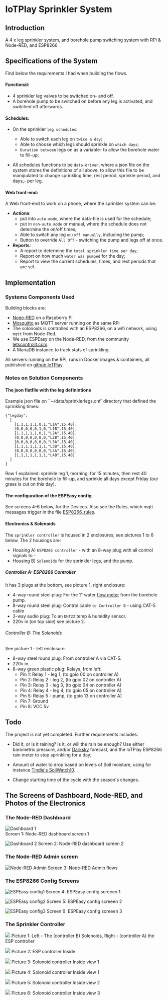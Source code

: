 # IoTPlay Sprinkler System


## Introduction

A 4 x leg sprinkler system, and borehole pump switching system with RPi &amp; Node-RED, and ESP8266

## Specifications of the System

Find below the requirements I had when building the flows.

#### Functional:
- 4 sprinkler leg valves to be switched on- and off.
- A borehole pump to be switched on before any leg is activated, and switched off afterwards.  

#### Schedules:
- On the sprinkler `leg schedules`:
  - Able to switch each leg on `twice a day`;
  - Able to choose which legs should sprinkle on `which days`;
  - `Duration between` legs on as a variable- to allow the borehole water to fill-up;  


- All schedules functions to be `data-driven`, where a json file on the system stores the definitions of all above, to allow this file to be manipulated to change sprinkling time, rest period, sprinkle period, and days,- per leg.

#### Web front-end:
A Web front-end to work on a phone, where the sprinkler system can be:  
- **Actions**:
  - put into `auto-mode`, where the data-file is used for the schedule;
  - put in `non-auto mode` or manual, where the schedule does not determine the on/off times;
  - Able to switch any leg `on/off manually`, including the pump;
  - Button to override `All Off` - switching the pump and legs off at once.
- **Reports**:
  - A report to determine the `total sprinkler time per day`;
  - Report on how much `water was pumped` for the day;
  - Report to view the current schedules, times, and rest periods that are set.

## Implementation

### Systems Components Used

Building blocks are:
- [Node-RED](https://nodered.org) on a Raspberry Pi
- [Mosquitto](https://mosquitto.org) as MQTT server running on the same RPi
- The solonoids is controlled with an ESP8266, on a wifi network, using `mqtt` from Node-Red.
- We use ESPEasy on the Node-RED, from the community  [letscontrolit.com](https://www.letscontrolit.com/wiki/index.php/ESPEasy).  
- A MariaDB instance to track stats of sprinkling.


All servers running on the RPi, runs in Docker images & containers, all published on [github IoTPlay](http://github/iotplay).


### Notes on Solution Components

#### The json flatfile with the leg definintions

Example json file on ``~/data/sprinklerlegs.cnf` directory that defined the sprinkling times:

```
{"legday":
  [
    [1,1,1,1,1,0,1,"L1A",15,40],
    [0,0,0,0,0,1,0,"L1B",15,40],
    [1,1,1,1,1,0,1,"L2A",15,40],
    [0,0,0,0,0,0,0,"L2B",15,40],
    [0,0,0,0,0,0,0,"L3A",15,40],
    [1,1,1,1,1,1,1,"L3B",15,40],
    [0,0,0,0,0,0,0,"L4A",15,40],
    [1,1,1,1,1,1,1,"L4B",15,40]
  ]
}
```

Row 1 explained: sprinkle leg 1, morning, for 15 minutes, then rest 40 minutes for the borehole to fill-up, and sprinkle all days except Friday (our grass is cut on this day).

#### The configuration of the ESPEasy config

See screens 4-6 below, for the Devices. Also see the Rules, which mqtt messages trigger in the file [ESP8266_rules](ESP8266_rules.txt).

#### Electronics & Solenoids

The `sprinkler controller` is housed in 2 enclosures, see pictures 1 to 6 below. The 2 housings are:
- Housing A) `ESP8266 controller` - with an 8-way plug with all control signals to -
- Housing B) `Solenoids` for the sprinkler legs, and the pump.

##### Controller A: ESP8266 Controller

It has 3 plugs at the bottom, see picture 1, right enclosure:
- 4-way round steel plug: For the 1" water [flow meter](https://www.ebay.com/itm/G1-1-60L-min-Water-Flow-Sensor-Switch-Hall-Effect-Sensor-Flow-Meter-Sensor/171797057803?hash=item27ffe7110b:g:4WoAAOSw3xJVXXwZ) from the borehole pump.
- 8-way round steel plug: Control cable `to Controller B` - using CAT-5 cable
- 3-way audio plug: To an `DHT22` temp & humidity sensor.
- 220v in (on top side) see picture 2.


###### Controller B: The Solenoids

See picture 1 - left enclosure.
- 8-way steel round plug: From controller A via CAT-5.
- 220v in.
- 8-way green plastic plug: Relays, from left:
  - Pin 1: Relay 1 - leg 1, (to gpio 00 on controller A)
  - Pin 2: Relay 2 - leg 2, (to gpio 02 on controller A)
  - Pin 3: Relay 3 - leg 3, (to gpio 04 on controller A)
  - Pin 4: Relay 4 - leg 4, (to gpio 05 on controller A)
  - Pin 5: Relay 5 - pump,  (to gpio 13 on controller A)
  - Pin 7: Ground
  - Pin 8: VCC 5v


## Todo
The project is not yet completed. Further requirements includes:
- Did it, or is it raining? Is it, or will the rain be enough? Use either barometric pressure, and/or [Darksky](https://flows.nodered.org/node/node-red-node-darksky) forecast, and the IoTPlay ESP8266 rain meter to stop sprinkling for a day;  

- Amount of water to drop based on levels of Soil moisture, using for instance [Tindie's SoilWatch10](https://www.tindie.com/products/pinotech/soilwatch-10-soil-moisture-sensor/?pt=ac_prod_search).

- Change starting time of the cycle with the season's changes.



## The Screens of Dashboard, Node-RED, and Photos of the Electronics

### The Node-RED Dashboard
![Dashboard 1](images/Node-RED_Dashboard_Screen1.png)   
  Screen 1: Node-RED dashboard screen 1

![Dashboard 2](images/Node-RED_Dashboard_Screen2.png)
Screen 2: Node-RED dashboard screen 2

### The Node-RED Admin screen
![Node-RED Admin](images/Node-RED_Flows.png)
Screen 3: Node-RED Admin flows

### The ESP8266 Config Screens

![ESPEasy config1](images/ESP8266_config_1.png)
Screen 4: ESPEasy config screeen 1

![ESPEasy config2](images/ESP8266_config_2.png)
Screen 5: ESPEasy config screeen 2

![ESPEasy config3](images/ESP8266_config_3.png)
Screen 6: ESPEasy config screeen 3

### The Sprinkler Controller

![](images/Sprinkler_controller_AandB.jpg)
Picture 1: Left - The (controller B) Solenoids, Right - (controller A) the ESP controller

![](images/Sprinkler_controllerA_1-Inside.jpg)
Picture 2: ESP controller Inside

![](images/Sprinkler_controllerB_2a-Inside.jpg)
Picture 3: Solonoid controller Inside view 1

![](images/Sprinkler_controllerB_2a-Inside.jpg)
Picture 4: Solonoid controller Inside view 1

![](images/Sprinkler_controllerB_2b-Inside.jpg)
Picture 5: Solonoid controller Inside view 2

![](images/Sprinkler_controllerB_2c-Inside.jpg)
Picture 6: Solonoid controller Inside view 3
